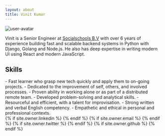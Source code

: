 ```yaml
---
layout: about
title: Vinit Kumar
---
```


<img src="https://avatars1.githubusercontent.com/u/537678?s=240&amp;v=4" class="user-avatar" alt="user-avatar">

Vinit is a Senior Engineer at [Socialschools B.V](https://www.socialschools.nl/) with over 6 years of experience
building fast and scalable backend systems in Python with Django, Golang and Node.js. He also has deep expertise
in writing modern UI using React and modern JavaScript.

<h2>Skills</h2>
- Fast learner who grasp new tech quickly and apply them to on-going projects.
- Dedicated to the improvement of self, others, and involved processes.
- Proven ability in working alone or as part of a distributed remote team.
- Developed problem-solving and analytical skills.
- Resourceful and efficient, with a talent for improvisation.
- Strong written and verbal English competency.
- Empathetic and ethical in personal and professional contexts.

<div id="icons">
  {% if site.owner.linkedin %}
    <a href="{{ site.owner.linkedin }}" class="social-media-icons"><i class="fa fa-2x fa-linkedin-square" aria-hidden="true"></i></a>
  {% endif %}
  {% if site.owner.email %}
    <a href="mailto:{{ site.owner.email }}" class="social-media-icons"><i class="fa fa-2x fa-envelope-square" aria-hidden="true"></i></a>
  {% endif %}
  {% if site.owner.twitter %}
    <a href="{{ site.owner.twitter }}" class="social-media-icons"><i class="fa fa-2x fa-twitter-square" aria-hidden="true"></i></a>
  {% endif %}
  {% if site.owner.github %}
    <a href="{{ site.owner.github }}" class="social-media-icons"><i class="fa fa-2x fa-github-square" aria-hidden="true"></i></a>
    {% endif %}
</div>
